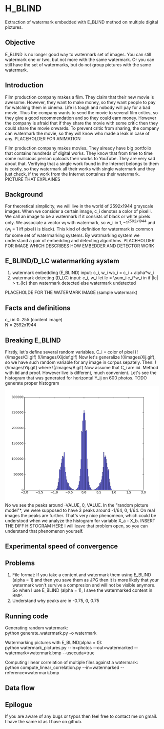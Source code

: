# H_BLIND
Extraction of watermark embedded with E_BLIND method on multiple digital pictures.

## Objective
E_BLIND is no longer good way to watermark set of images. You can still watermark one or two, but not more with the same watermark. Or you can still have the set of watermarks, but do not group pictures with the same watermark.

## Introduction
Film production company makes a film. They claim that their new movie is
awesome. However, they want to make money, so they want people to pay for
watching them in cinema. Life is tough and nobody will pay for a bad movie.
Thus the company wants to send the movie to several film critics, so they
give a good recommendation and so they could earn money. However the company is
afraid that if they share the movie with some critic then they could share the movie onwards. To prevent critic from sharing, the company can watermark the
movie, so they will know who made a leak in case of any.
PLACEHOLDER FOR ANIMATION

Film production company makes movies. They already have big portfolio that contains hundreds of digital works. They know that from time to time some
malicious person uploads their works to YouTube. They are very sad about that.
Verifying that a single work found in the Internet belongs to them is costly, so
they watermark all their works with single watermark and they just check, if the
work from the Internet containes their watermark.
PICTURE THAT EXPLAINES

## Background
For theoretical simplicity, we will live in the world of 2592x1944
grayscale images. When we consider a certain image, c_i denotes a color of
pixel i. We call an image to be a watermark if it consists of black or white pixels only. We associate a vector w<sub>i</sub> with watermark, so
w_i in ${1, -1}^{2592x1944}$ and (w<sub>i</sub> = 1 iff pixel i is black).
This kind of definition for watermark is common for some set of watermarking
systems. By watrmarking system we understand a pair of embedding and detecting
algorithms.
PLACEHOLDER FOR IMAGE WHICH DESCRIBES HOW EMBEDDER AND DETECTOR WORK

## E_BLIND/D_LC watermarking system
1. watermark embedding (E_BLIND)
  input: c_i, w_i
  wc_i = c_i + alpha*w_i
2. watermark detecting (D_LC)
  input: c_i, w_i
  let lc = \sum_i c_i*w_i
    in if |lc| > τ_{lc}
      then
        watermark detected
      else
        watermark undetected

PLACEHOLDE FOR THE WATERMARK IMAGE
(sample watermark)

## Facts and definitions
c_i in 0..255 (content image)<br/>
N = 2592x1944

## Breaking E_BLIND
Firstly, let's define several random variables.
C_i = color of pixel i
!(/images/Ci.gif)
!(/images/Xijdef.gif)
Now let's generalize !(/images/Xij.gif), so we have such random variable for any image in corpus sepately. Then:
!(/images/Yij.gif)
where !(/images/B.gif)
Now assume that C_i are iid.
Method with iid and proof.
However live is different, much convenient.
Let's see the histogram that was generated for horizontal Y_ij on 600 photos.
TODO generate proper histogram
![Horizontal Y_{ij} histogram](/images/histograms/hori.png)
No we see the peaks around -VALUE, 0, VALUE. In the "random picture model"*, we were supposed to have 3 peaks around -1/64, 0, 1/64. On real images the peaks are further. That's very nice phenomeon, which could be understood when we analyze the histogram for variable X_a - X_b.
INSERT THE DIFF HISTOGRAM HERE
I will leave that problem open, so you can understand that phenomenon yourself.

## Experimental speed of convergence

## Problems
1. File format: If you take a content and watermark them using E_BLIND
(alpha = 1) and then you save them as JPG then it is more likely that your
watermark won't survive a compresion and will not be visible anymore. So when I
use E_BLIND (alpha = 1), I save the watermarked content in BMP.
2. Understand why peaks are in -0.75, 0, 0.75

## Running code
Generating random watermark:<br/>
python generate_watermark.py -o watermark

Watermarking pictures with E_BLIND(alpha = 0):<br/>
python watermark_pictures.py --in=photos --out=watermarked --watermark=watermark.bmp --usecuda=true

Computing linear correlation of multiple files against a watermark:<br/>
python compute_linear_correlation.py --in=watermarked --reference=watermark.bmp

## Data flow

## Epilogue
If you are aware of any bugs or typos then feel free to contact me on gmail. I have the same id as I have on github.

